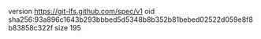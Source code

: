 version https://git-lfs.github.com/spec/v1
oid sha256:93a896c1643b293bbbed5d5348b8b352b81bebed02522d059e8f8b83858c322f
size 195
